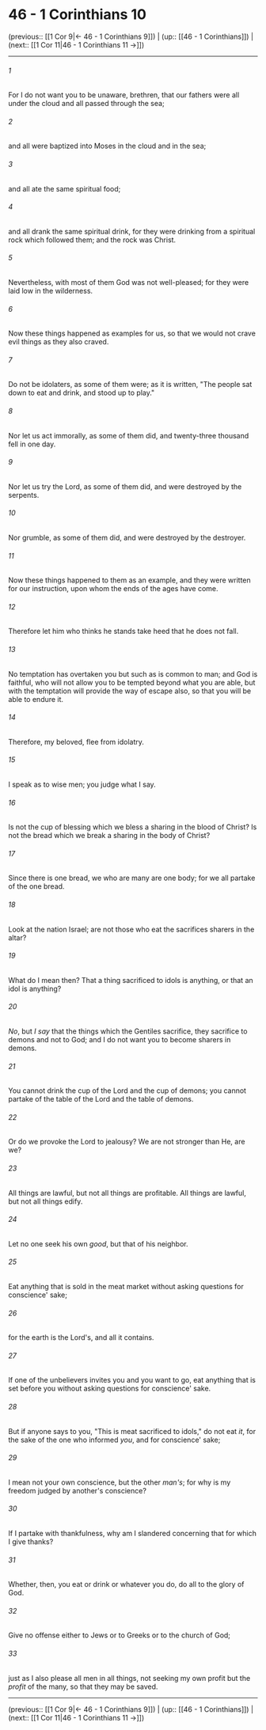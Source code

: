 # 46 - 1 Corinthians 10

(previous:: [[1 Cor 9|← 46 - 1 Corinthians 9]]) | (up:: [[46 - 1 Corinthians]]) | (next:: [[1 Cor 11|46 - 1 Corinthians 11 →]])

***


###### 1 
For I do not want you to be unaware, brethren, that our fathers were all under the cloud and all passed through the sea; 

###### 2 
and all were baptized into Moses in the cloud and in the sea; 

###### 3 
and all ate the same spiritual food; 

###### 4 
and all drank the same spiritual drink, for they were drinking from a spiritual rock which followed them; and the rock was Christ. 

###### 5 
Nevertheless, with most of them God was not well-pleased; for they were laid low in the wilderness. 

###### 6 
Now these things happened as examples for us, so that we would not crave evil things as they also craved. 

###### 7 
Do not be idolaters, as some of them were; as it is written, "The people sat down to eat and drink, and stood up to play." 

###### 8 
Nor let us act immorally, as some of them did, and twenty-three thousand fell in one day. 

###### 9 
Nor let us try the Lord, as some of them did, and were destroyed by the serpents. 

###### 10 
Nor grumble, as some of them did, and were destroyed by the destroyer. 

###### 11 
Now these things happened to them as an example, and they were written for our instruction, upon whom the ends of the ages have come. 

###### 12 
Therefore let him who thinks he stands take heed that he does not fall. 

###### 13 
No temptation has overtaken you but such as is common to man; and God is faithful, who will not allow you to be tempted beyond what you are able, but with the temptation will provide the way of escape also, so that you will be able to endure it. 

###### 14 
Therefore, my beloved, flee from idolatry. 

###### 15 
I speak as to wise men; you judge what I say. 

###### 16 
Is not the cup of blessing which we bless a sharing in the blood of Christ? Is not the bread which we break a sharing in the body of Christ? 

###### 17 
Since there is one bread, we who are many are one body; for we all partake of the one bread. 

###### 18 
Look at the nation Israel; are not those who eat the sacrifices sharers in the altar? 

###### 19 
What do I mean then? That a thing sacrificed to idols is anything, or that an idol is anything? 

###### 20 
_No_, but _I say_ that the things which the Gentiles sacrifice, they sacrifice to demons and not to God; and I do not want you to become sharers in demons. 

###### 21 
You cannot drink the cup of the Lord and the cup of demons; you cannot partake of the table of the Lord and the table of demons. 

###### 22 
Or do we provoke the Lord to jealousy? We are not stronger than He, are we? 

###### 23 
All things are lawful, but not all things are profitable. All things are lawful, but not all things edify. 

###### 24 
Let no one seek his own _good_, but that of his neighbor. 

###### 25 
Eat anything that is sold in the meat market without asking questions for conscience' sake; 

###### 26 
for the earth is the Lord's, and all it contains. 

###### 27 
If one of the unbelievers invites you and you want to go, eat anything that is set before you without asking questions for conscience' sake. 

###### 28 
But if anyone says to you, "This is meat sacrificed to idols," do not eat _it_, for the sake of the one who informed _you_, and for conscience' sake; 

###### 29 
I mean not your own conscience, but the other _man's_; for why is my freedom judged by another's conscience? 

###### 30 
If I partake with thankfulness, why am I slandered concerning that for which I give thanks? 

###### 31 
Whether, then, you eat or drink or whatever you do, do all to the glory of God. 

###### 32 
Give no offense either to Jews or to Greeks or to the church of God; 

###### 33 
just as I also please all men in all things, not seeking my own profit but the _profit_ of the many, so that they may be saved.

***

(previous:: [[1 Cor 9|← 46 - 1 Corinthians 9]]) | (up:: [[46 - 1 Corinthians]]) | (next:: [[1 Cor 11|46 - 1 Corinthians 11 →]])
